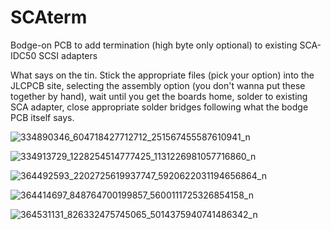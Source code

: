 # SCAterm
Bodge-on PCB to add termination (high byte only optional) to existing SCA-IDC50 SCSI adapters


What says on the tin. Stick the appropriate files (pick your option) into the JLCPCB site, selecting the assembly option (you don't wanna put these together by hand), wait until you get the boards home, solder to existing SCA adapter, close appropriate solder bridges following what the bodge PCB itself says.

![334890346_604718427712712_251567455587610941_n](https://github.com/GeorgeRudolf/SCAterm/assets/24400566/1d413443-ed87-4eb6-b060-ea1234f2b875)

![334913729_1228254514777425_1131226981057716860_n](https://github.com/GeorgeRudolf/SCAterm/assets/24400566/a9dd88ba-c928-493c-874f-b7e7b25e0bd1)

![364492593_2202725619937747_5920622031194656864_n](https://github.com/GeorgeRudolf/SCAterm/assets/24400566/748ccbe6-403b-4697-ae46-6dddefae2f1a)

![364414697_848764700199857_5600111725326854158_n](https://github.com/GeorgeRudolf/SCAterm/assets/24400566/181552b9-7ceb-4693-835e-26bdd600c631)

![364531131_826332475745065_5014375940741486342_n](https://github.com/GeorgeRudolf/SCAterm/assets/24400566/081076b5-99a5-46cd-826f-c4ce06905ea9)
